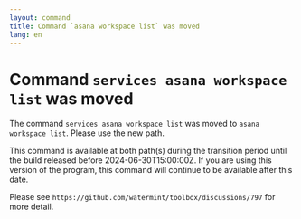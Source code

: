 ```yaml
---
layout: command
title: Command `asana workspace list` was moved
lang: en
---
```


# Command `services asana workspace list` was moved

The command `services asana workspace list` was moved to `asana workspace list`. Please use the new path.

This command is available at both path(s) during the transition period until the build released before 2024-06-30T15:00:00Z. If you are using this version of the program, this command will continue to be available after this date.

Please see `https://github.com/watermint/toolbox/discussions/797` for more detail.


